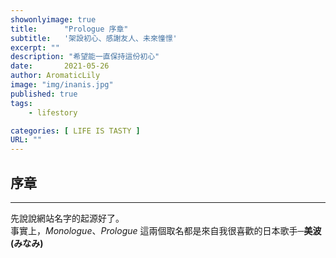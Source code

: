 ```yaml
---
showonlyimage: true
title:      "Prologue 序章"
subtitle:   '架設初心、感謝友人、未來憧憬'
excerpt: ""
description: "希望能一直保持這份初心"
date:       2021-05-26
author: AromaticLily    
image: "img/inanis.jpg"
published: true 
tags:
    - lifestory

categories: [ LIFE IS TASTY ]
URL: ""
---
```


## 序章
---
先說說網站名字的起源好了。  
事實上，_Monologue_、_Prologue_ 這兩個取名都是來自我很喜歡的日本歌手─**美波(みなみ)**

<!--more-->
